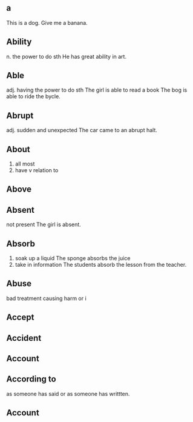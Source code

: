 ## a
This is  a dog.
Give me a banana.
## Ability
n.
the power to do sth
He has great ability in art.
## Able
adj.
having the power to do sth
The girl is able to read a book
The bog is able to ride the bycle.
## Abrupt
adj.
sudden and unexpected
The car came to an abrupt halt.
## About
1. all most
2. have v relation to 
## Above
## Absent
not present
The girl is absent.
## Absorb
1. soak up a liquid
	The sponge absorbs the juice
2. take in information
	The students absorb the lesson from the teacher.
## Abuse
bad treatment causing harm or i
## Accept
## Accident

## Account

## According to 
as someone  has said or as someone has writtten.

## Account
